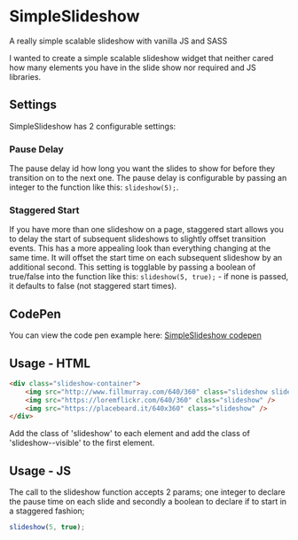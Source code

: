 # SimpleSlideshow
A really simple scalable slideshow with vanilla JS and SASS

I wanted to create a simple scalable slideshow widget that neither cared how many elements you have in the slide show nor required and JS libraries.

## Settings
SimpleSlideshow has 2 configurable settings:

### Pause Delay
The pause delay id how long you want the slides to show for before they transition on to the next one. The pause delay is configurable by passing an integer to the function like this: `slideshow(5);`.

### Staggered Start
If you have more than one slideshow on a page, staggered start allows you to delay the start of subsequent slideshows to slightly offset transition events. This has a more appealing look than everything changing at the same time. It will offset the start time on each subsequent slideshow by an additional second. This setting is togglable by passing a boolean of true/false into the function  like this: `slideshow(5, true);` - if none is passed, it defaults to false (not staggered start times).

## CodePen
You can view the code pen example here: [SimpleSlideshow codepen](https://codepen.io/badgerswork/pen/VRErmy)

## Usage - HTML

```html
<div class="slideshow-container">
    <img src="http://www.fillmurray.com/640/360" class="slideshow slideshow--visible" />
    <img src="https://loremflickr.com/640/360" class="slideshow" />
    <img src="https://placebeard.it/640x360" class="slideshow" />
</div>
```

Add the class of 'slideshow' to each element and add the class of 'slideshow--visible' to the first element.


## Usage - JS

The call to the slideshow function accepts 2 params; one integer to declare the pause time on each slide and secondly a boolean to declare if to start in a staggered fashion;

```javascript
slideshow(5, true);
```
